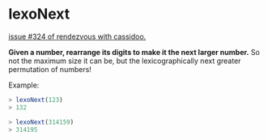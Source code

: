 # lexoNext

[issue #324 of rendezvous with cassidoo.](https://buttondown.email/cassidoo/archive/if-you-spend-too-much-time-looking-in-the/)

**Given a number, rearrange its digits to make it the next larger number.**
So not the maximum size it can be, but the lexicographically next greater permutation of numbers!

Example:

```ts
> lexoNext(123)
> 132

> lexoNext(314159)
> 314195
```
